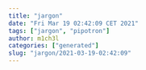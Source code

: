 ```yaml
---
title: "jargon"
date: "Fri Mar 19 02:42:09 CET 2021"
tags: ["jargon", "pipotron"]
author: m1ch3l
categories: ["generated"]
slug: "jargon/2021-03-19-02:42:09"
---
```



